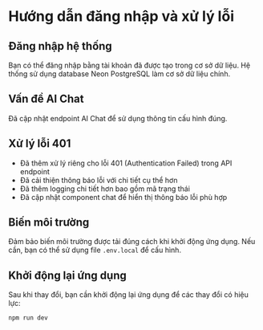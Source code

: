 # Hướng dẫn đăng nhập và xử lý lỗi

## Đăng nhập hệ thống

Bạn có thể đăng nhập bằng tài khoản đã được tạo trong cơ sở dữ liệu. Hệ thống sử dụng database Neon PostgreSQL làm cơ sở dữ liệu chính.

## Vấn đề AI Chat

Đã cập nhật endpoint AI Chat để sử dụng thông tin cấu hình đúng.

## Xử lý lỗi 401

- Đã thêm xử lý riêng cho lỗi 401 (Authentication Failed) trong API endpoint
- Đã cải thiện thông báo lỗi với chi tiết cụ thể hơn
- Đã thêm logging chi tiết hơn bao gồm mã trạng thái
- Đã cập nhật component chat để hiển thị thông báo lỗi phù hợp

## Biến môi trường

Đảm bảo biến môi trường được tải đúng cách khi khởi động ứng dụng. Nếu cần, bạn có thể sử dụng file `.env.local` để cấu hình.

## Khởi động lại ứng dụng

Sau khi thay đổi, bạn cần khởi động lại ứng dụng để các thay đổi có hiệu lực:

```bash
npm run dev
```
